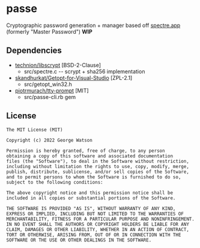 # passe

Cryptographic password generation + manager based off [spectre.app](https://spectre.app/spectre-algorithm.pdf) (formerly "Master Password") **WIP**

## Dependencies

- [technion/libscrypt](https://github.com/technion/libscrypt) [BSD-2-Clause]
    - src/spectre.c -- scrypt + sha256 implementation
- [skandhurkat/Getopt-for-Visual-Studio](https://github.com/skandhurkat/Getopt-for-Visual-Studio) [ZPL-2.1]
    - src/getopt_win32.h
- [piotrmurach/tty-prompt](https://github.com/piotrmurach/tty-prompt) [MIT]
    - src/passe-cli.rb gem

## License
```
The MIT License (MIT)

Copyright (c) 2022 George Watson

Permission is hereby granted, free of charge, to any person
obtaining a copy of this software and associated documentation
files (the "Software"), to deal in the Software without restriction,
including without limitation the rights to use, copy, modify, merge,
publish, distribute, sublicense, and/or sell copies of the Software,
and to permit persons to whom the Software is furnished to do so,
subject to the following conditions:

The above copyright notice and this permission notice shall be
included in all copies or substantial portions of the Software.

THE SOFTWARE IS PROVIDED "AS IS", WITHOUT WARRANTY OF ANY KIND,
EXPRESS OR IMPLIED, INCLUDING BUT NOT LIMITED TO THE WARRANTIES OF
MERCHANTABILITY, FITNESS FOR A PARTICULAR PURPOSE AND NONINFRINGEMENT.
IN NO EVENT SHALL THE AUTHORS OR COPYRIGHT HOLDERS BE LIABLE FOR ANY
CLAIM, DAMAGES OR OTHER LIABILITY, WHETHER IN AN ACTION OF CONTRACT,
TORT OR OTHERWISE, ARISING FROM, OUT OF OR IN CONNECTION WITH THE
SOFTWARE OR THE USE OR OTHER DEALINGS IN THE SOFTWARE.
```
